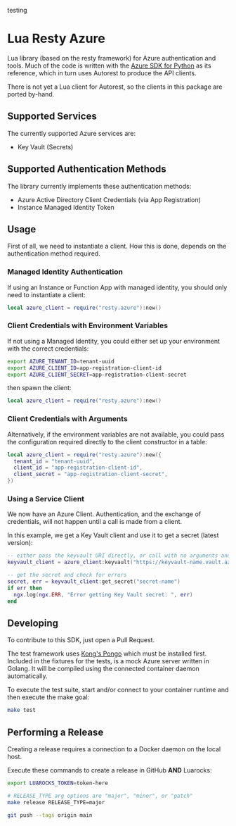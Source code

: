 testing
# Lua Resty Azure

Lua library (based on the resty framework) for Azure authentication and tools. Much of the code is written with the [Azure SDK for Python](https://github.com/Azure/azure-sdk-for-python) as its reference, which in turn uses Autorest to produce the API clients.

There is not yet a Lua client for Autorest, so the clients in this package are ported by-hand.

## Supported Services

The currently supported Azure services are:

* Key Vault (Secrets)

## Supported Authentication Methods

The library currently implements these authentication methods:

* Azure Active Directory Client Credentials (via App Registration)
* Instance Managed Identity Token

## Usage

First of all, we need to instantiate a client. How this is done, depends on the authentication method required.

### Managed Identity Authentication

If using an Instance or Function App with managed identity, you should only need to instantiate a client:

```lua
local azure_client = require("resty.azure"):new()
```

### Client Credentials with Environment Variables

If not using a Managed Identity, you could either set up your environment with the correct credentials:

```sh
export AZURE_TENANT_ID=tenant-uuid
export AZURE_CLIENT_ID=app-registration-client-id
export AZURE_CLIENT_SECRET=app-registration-client-secret
```

then spawn the client:

```lua
local azure_client = require("resty.azure"):new()
```

### Client Credentials with Arguments

Alternatively, if the environment variables are not available, you could pass the configuration required directly to the client constructor in a table:

```lua
local azure_client = require("resty.azure"):new({
  tenant_id = "tenant-uuid",
  client_id = "app-registration-client-id",
  client_secret = "app-registration-client-secret",
})
```

### Using a Service Client

We now have an Azure Client. Authentication, and the exchange of credentials, will not happen until a call is made from a client.

In this example, we get a Key Vault client and use it to get a secret (latest version):

```lua
-- either pass the keyvault URI directly, or call with no arguments and it will be read from the AZURE_DEFAULTS_KEYVAULT_URI environment variable
keyvault_client = azure_client:keyvault("https://keyvault-name.vault.azure.net/")

-- get the secret and check for errors
secret, err = keyvault_client:get_secret("secret-name")
if err then
  ngx.log(ngx.ERR, "Error getting Key Vault secret: ", err)
end
```

## Developing

To contribute to this SDK, just open a Pull Request.

The test framework uses [Kong's Pongo](https://github.com/Kong/kong-pongo) which must be installed first. Included in the fixtures for the tests, is a mock Azure server written in Golang. It will be compiled using the connected container daemon automatically.

To execute the test suite, start and/or connect to your container runtime and then execute the make goal:

```sh
make test
```

## Performing a Release

Creating a release requires a connection to a Docker daemon on the local host.

Execute these commands to create a release in GitHub **AND** Luarocks:

```sh
export LUAROCKS_TOKEN=token-here

# RELEASE_TYPE arg options are "major", "minor", or "patch"
make release RELEASE_TYPE=major

git push --tags origin main
```
